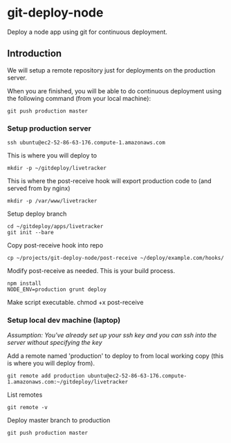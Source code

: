 git-deploy-node
===============

Deploy a node app using git for continuous deployment.

## Introduction

We will setup a remote repository just for deployments on the production server.

When you are finished, you will be able to do continuous deployment using the following command (from your local machine):

    git push production master

### Setup production server

	ssh ubuntu@ec2-52-86-63-176.compute-1.amazonaws.com

This is where you will deploy to

	mkdir -p ~/gitdeploy/livetracker

This is where the post-receive hook will export production code to (and served from by nginx)

	mkdir -p /var/www/livetracker
	

Setup deploy branch

	cd ~/gitdeploy/apps/livetracker
	git init --bare

Copy post-receive hook into repo

	cp ~/projects/git-deploy-node/post-receive ~/deploy/example.com/hooks/
    
    
Modify post-receive as needed. This is your build process.

	npm install
	NODE_ENV=production grunt deploy
    
Make script executable.
    chmod +x post-receive

### Setup local dev machine (laptop)

*Assumption: You've already set up your ssh key and you can ssh into the server without specifying the key*

Add a remote named 'production' to deploy to from local working copy (this is where you will deploy from).

	git remote add production ubuntu@ec2-52-86-63-176.compute-1.amazonaws.com:~/gitdeploy/livetracker

List remotes

	git remote -v

Deploy master branch to production

	git push production master


